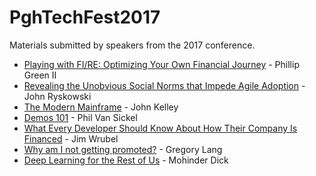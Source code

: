 # PghTechFest2017
Materials submitted by speakers from the 2017 conference.

 * [Playing with FI/RE: Optimizing Your Own Financial Journey](https://github.com/phillipgreenii/talks/blob/master/playing-with-fire-optimizing-your-own-financial-journey/README.md) - Phillip Green II
 * [Revealing the Unobvious Social Norms that Impede Agile Adoption](Social%20Norms%20Presentation%20for%20post.pdf) - John Ryskowski
 * [The Modern Mainframe](The%20Modern%20Mainframe.pdf) - John Kelley
 * [Demos 101](Summa%2C%20Effective%20Demos.pptx) - Phil Van Sickel
 * [What Every Developer Should Know About How Their Company Is Financed](https://slides.com/jameswrubel/financing_for_technical_staff) - Jim Wrubel
 * [Why am I not getting promoted?](R%38%D%20%Career%20%Ladder.pdf) - Gregory Lang 
 * [Deep Learning for the Rest of Us](Pittsburgh%20TechFest%202017%20-%20Deep%20Learning%20for%20the%20Rest%20of%20Us%20-%20FINAL.pdf) - Mohinder Dick
